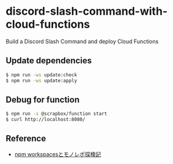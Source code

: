 # discord-slash-command-with-cloud-functions
Build a Discord Slash Command and deploy Cloud Functions

## Update dependencies

```sh
$ npm run -ws update:check
$ npm run -ws update:apply
```

## Debug for function

```sh
$ npm run -s @scrapbox/function start
$ curl http://localhost:8080/
```

## Reference

- [npm workspacesとモノレポ探検記](https://zenn.dev/suin/scraps/20896e54419069)
